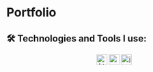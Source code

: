 # Portfolio
  ## 🛠️ Technologies and Tools I use:
<p align= center>
<img alt="html5" src="https://img.shields.io/badge/HTML5-E34F26?style=for-the-badge&logo=html5&logoColor=white" height="25px"/>
<img alt="css" src="https://img.shields.io/badge/CSS3-1572B6?style=for-the-badge&logo=css3&logoColor=white" height="25px"/>
<img alt="javascript" src="https://img.shields.io/badge/JavaScript-323330?style=for-the-badge&logo=javascript&logoColor=F7DF1E" height="25px"/>
</p>
